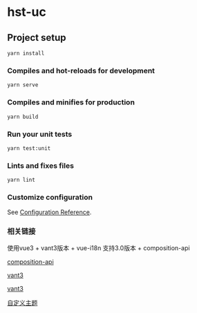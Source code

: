 # hst-uc

## Project setup
```
yarn install
```

### Compiles and hot-reloads for development
```
yarn serve
```

### Compiles and minifies for production
```
yarn build
```

### Run your unit tests
```
yarn test:unit
```

### Lints and fixes files
```
yarn lint
```

### Customize configuration
See [Configuration Reference](https://cli.vuejs.org/config/).

### 相关链接

使用vue3 + vant3版本 + vue-i18n 支持3.0版本 + composition-api

[composition-api](https://composition-api.vuejs.org/zh/api.html)

[vant3](https://vant-contrib.gitee.io/vant/next/#/zh-CN/skeleton)

[vant3](https://github.com/youzan/vant/issues/7035)

[自定义主题](https://github.com/youzan/vant/blob/dev/src/style/var.less)